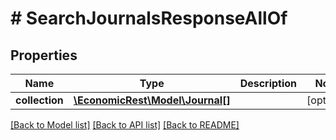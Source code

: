 # # SearchJournalsResponseAllOf

## Properties

Name | Type | Description | Notes
------------ | ------------- | ------------- | -------------
**collection** | [**\EconomicRest\Model\Journal[]**](Journal.md) |  | [optional]

[[Back to Model list]](../../README.md#models) [[Back to API list]](../../README.md#endpoints) [[Back to README]](../../README.md)
